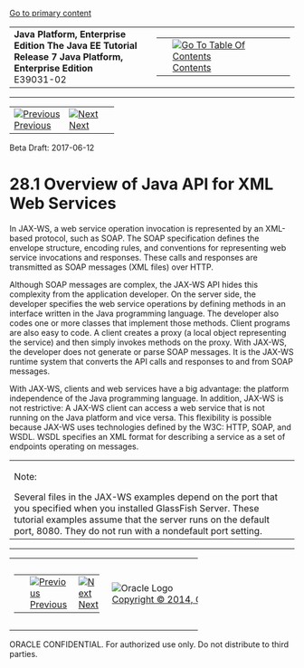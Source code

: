 [Go to primary content](#BEGIN)

<table>
<colgroup>
<col width="50%" />
<col width="50%" />
</colgroup>
<tbody>
<tr class="odd">
<td><strong>Java Platform, Enterprise Edition The Java EE Tutorial</strong><br />
<strong>Release 7 Java Platform, Enterprise Edition</strong><br />
E39031-02</td>
<td><table>
<tbody>
<tr class="odd">
<td> </td>
<td><a href="toc.htm"><img src="../../dcommon/gifs/toc.gif" alt="Go To Table Of Contents" /><br />
<span class="icon">Contents</span></a></td>
</tr>
</tbody>
</table></td>
</tr>
</tbody>
</table>

-----

<table>
<tbody>
<tr class="odd">
<td><a href="jaxws.htm"><img src="../../dcommon/gifs/leftnav.gif" alt="Previous" /><br />
<span class="icon">Previous</span></a> </td>
<td><a href="jaxws002.htm"><img src="../../dcommon/gifs/rightnav.gif" alt="Next" /><br />
<span class="icon">Next</span></a></td>
<td> </td>
</tr>
</tbody>
</table>

Beta Draft: 2017-06-12

# 28.1 Overview of Java API for XML Web Services

In JAX-WS, a web service operation invocation is represented by an
XML-based protocol, such as SOAP. The SOAP specification defines the
envelope structure, encoding rules, and conventions for representing web
service invocations and responses. These calls and responses are
transmitted as SOAP messages (XML files) over HTTP.

Although SOAP messages are complex, the JAX-WS API hides this complexity
from the application developer. On the server side, the developer
specifies the web service operations by defining methods in an interface
written in the Java programming language. The developer also codes one
or more classes that implement those methods. Client programs are also
easy to code. A client creates a proxy (a local object representing the
service) and then simply invokes methods on the proxy. With JAX-WS, the
developer does not generate or parse SOAP messages. It is the JAX-WS
runtime system that converts the API calls and responses to and from
SOAP messages.

With JAX-WS, clients and web services have a big advantage: the platform
independence of the Java programming language. In addition, JAX-WS is
not restrictive: A JAX-WS client can access a web service that is not
running on the Java platform and vice versa. This flexibility is
possible because JAX-WS uses technologies defined by the W3C: HTTP,
SOAP, and WSDL. WSDL specifies an XML format for describing a service as
a set of endpoints operating on messages.

  

<table>
<colgroup>
<col width="100%" />
</colgroup>
<tbody>
<tr class="odd">
<td><p>Note:</p>
Several files in the JAX-WS examples depend on the port that you specified when you installed GlassFish Server. These tutorial examples assume that the server runs on the default port, 8080. They do not run with a nondefault port setting.</td>
</tr>
</tbody>
</table>

  

-----

<table style="width:66%;">
<colgroup>
<col width="33%" />
<col width="0%" />
<col width="33%" />
</colgroup>
<tbody>
<tr class="odd">
<td><table style="width:96%;">
<colgroup>
<col width="0%" />
<col width="48%" />
<col width="48%" />
</colgroup>
<tbody>
<tr class="odd">
<td> </td>
<td><a href="jaxws.htm"><img src="../../dcommon/gifs/leftnav.gif" alt="Previous" /><br />
<span class="icon">Previous</span></a> </td>
<td><a href="jaxws002.htm"><img src="../../dcommon/gifs/rightnav.gif" alt="Next" /><br />
<span class="icon">Next</span></a></td>
</tr>
</tbody>
</table></td>
<td><img src="../../dcommon/gifs/oracle.gif" alt="Oracle Logo" class="copyrightlogo" /> <a href="../../dcommon/html/cpyr.htm"><br />
<span class="copyrightlogo">Copyright © 2014, Oracle and/or its affiliates. All rights reserved.</span></a></td>
<td><table>
<tbody>
<tr class="odd">
<td> </td>
<td><a href="toc.htm"><img src="../../dcommon/gifs/toc.gif" alt="Go To Table Of Contents" /><br />
<span class="icon">Contents</span></a></td>
</tr>
</tbody>
</table></td>
</tr>
</tbody>
</table>

ORACLE CONFIDENTIAL. For authorized use only. Do not distribute to third parties.
